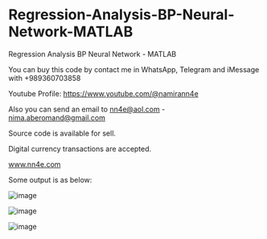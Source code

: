 # Regression-Analysis-BP-Neural-Network-MATLAB
Regression Analysis BP Neural Network - MATLAB

You can buy this code by contact me in WhatsApp, Telegram and iMessage with +989360703858

Youtube Profile: https://www.youtube.com/@namirann4e

Also you can send an email to nn4e@aol.com - nima.aberomand@gmail.com

Source code is available for sell.

Digital currency transactions are accepted.

www.nn4e.com

Some output is as below:

![image](https://github.com/user-attachments/assets/076e1a7b-33a6-422b-918f-9fbcd4dbfefc)

![image](https://github.com/user-attachments/assets/78249df8-3605-426b-8d7a-61a3815158f1)

![image](https://github.com/user-attachments/assets/ed94a7ef-4cfb-4949-9018-9f4fcb66e416)
